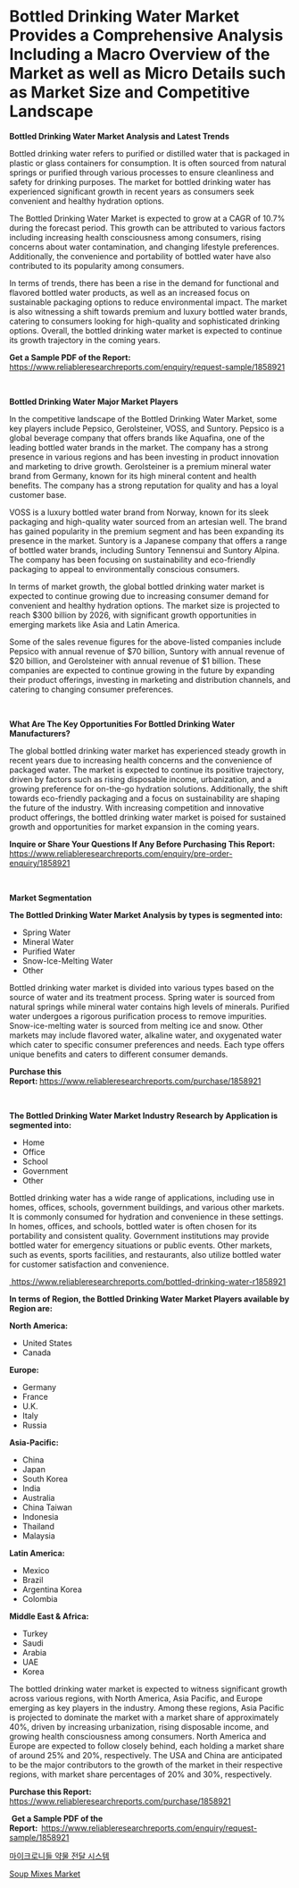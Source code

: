 <p><h1>Bottled Drinking Water Market Provides a Comprehensive Analysis Including a Macro Overview of the Market as well as Micro Details such as Market Size and Competitive Landscape</h1></p><p><strong>Bottled Drinking Water Market Analysis and Latest Trends</strong></p>
<p><p>Bottled drinking water refers to purified or distilled water that is packaged in plastic or glass containers for consumption. It is often sourced from natural springs or purified through various processes to ensure cleanliness and safety for drinking purposes. The market for bottled drinking water has experienced significant growth in recent years as consumers seek convenient and healthy hydration options.</p><p>The Bottled Drinking Water Market is expected to grow at a CAGR of 10.7% during the forecast period. This growth can be attributed to various factors including increasing health consciousness among consumers, rising concerns about water contamination, and changing lifestyle preferences. Additionally, the convenience and portability of bottled water have also contributed to its popularity among consumers.</p><p>In terms of trends, there has been a rise in the demand for functional and flavored bottled water products, as well as an increased focus on sustainable packaging options to reduce environmental impact. The market is also witnessing a shift towards premium and luxury bottled water brands, catering to consumers looking for high-quality and sophisticated drinking options. Overall, the bottled drinking water market is expected to continue its growth trajectory in the coming years.</p></p>
<p><strong>Get a Sample PDF of the Report:&nbsp;</strong> <a href="https://www.reliableresearchreports.com/enquiry/request-sample/1858921">https://www.reliableresearchreports.com/enquiry/request-sample/1858921</a></p>
<p>&nbsp;</p>
<p><strong>Bottled Drinking Water Major Market Players</strong></p>
<p><p>In the competitive landscape of the Bottled Drinking Water Market, some key players include Pepsico, Gerolsteiner, VOSS, and Suntory. Pepsico is a global beverage company that offers brands like Aquafina, one of the leading bottled water brands in the market. The company has a strong presence in various regions and has been investing in product innovation and marketing to drive growth. Gerolsteiner is a premium mineral water brand from Germany, known for its high mineral content and health benefits. The company has a strong reputation for quality and has a loyal customer base.</p><p>VOSS is a luxury bottled water brand from Norway, known for its sleek packaging and high-quality water sourced from an artesian well. The brand has gained popularity in the premium segment and has been expanding its presence in the market. Suntory is a Japanese company that offers a range of bottled water brands, including Suntory Tennensui and Suntory Alpina. The company has been focusing on sustainability and eco-friendly packaging to appeal to environmentally conscious consumers.</p><p>In terms of market growth, the global bottled drinking water market is expected to continue growing due to increasing consumer demand for convenient and healthy hydration options. The market size is projected to reach $300 billion by 2026, with significant growth opportunities in emerging markets like Asia and Latin America.</p><p>Some of the sales revenue figures for the above-listed companies include Pepsico with annual revenue of $70 billion, Suntory with annual revenue of $20 billion, and Gerolsteiner with annual revenue of $1 billion. These companies are expected to continue growing in the future by expanding their product offerings, investing in marketing and distribution channels, and catering to changing consumer preferences.</p></p>
<p>&nbsp;</p>
<p><strong>What Are The Key Opportunities For Bottled Drinking Water Manufacturers?</strong></p>
<p><p>The global bottled drinking water market has experienced steady growth in recent years due to increasing health concerns and the convenience of packaged water. The market is expected to continue its positive trajectory, driven by factors such as rising disposable income, urbanization, and a growing preference for on-the-go hydration solutions. Additionally, the shift towards eco-friendly packaging and a focus on sustainability are shaping the future of the industry. With increasing competition and innovative product offerings, the bottled drinking water market is poised for sustained growth and opportunities for market expansion in the coming years.</p></p>
<p><strong>Inquire or Share Your Questions If Any Before Purchasing This Report:</strong> <a href="https://www.reliableresearchreports.com/enquiry/pre-order-enquiry/1858921">https://www.reliableresearchreports.com/enquiry/pre-order-enquiry/1858921</a></p>
<p>&nbsp;</p>
<p><strong>Market Segmentation</strong></p>
<p><strong>The Bottled Drinking Water Market Analysis by types is segmented into:</strong></p>
<p><ul><li>Spring Water</li><li>Mineral Water</li><li>Purified Water</li><li>Snow-Ice-Melting Water</li><li>Other</li></ul></p>
<p><p>Bottled drinking water market is divided into various types based on the source of water and its treatment process. Spring water is sourced from natural springs while mineral water contains high levels of minerals. Purified water undergoes a rigorous purification process to remove impurities. Snow-ice-melting water is sourced from melting ice and snow. Other markets may include flavored water, alkaline water, and oxygenated water which cater to specific consumer preferences and needs. Each type offers unique benefits and caters to different consumer demands.</p></p>
<p><strong>Purchase this Report:&nbsp;</strong><a href="https://www.reliableresearchreports.com/purchase/1858921">https://www.reliableresearchreports.com/purchase/1858921</a></p>
<p>&nbsp;</p>
<p><strong>The Bottled Drinking Water Market Industry Research by Application is segmented into:</strong></p>
<p><ul><li>Home</li><li>Office</li><li>School</li><li>Government</li><li>Other</li></ul></p>
<p><p>Bottled drinking water has a wide range of applications, including use in homes, offices, schools, government buildings, and various other markets. It is commonly consumed for hydration and convenience in these settings. In homes, offices, and schools, bottled water is often chosen for its portability and consistent quality. Government institutions may provide bottled water for emergency situations or public events. Other markets, such as events, sports facilities, and restaurants, also utilize bottled water for customer satisfaction and convenience.</p></p>
<p><a href="https://www.reliableresearchreports.com/bottled-drinking-water-r1858921">&nbsp;https://www.reliableresearchreports.com/bottled-drinking-water-r1858921</a></p>
<p><strong>In terms of Region, the Bottled Drinking Water Market Players available by Region are:</strong></p>
<p>
    <p> <strong> North America: </strong>
        <ul>
            <li>United States</li>
            <li>Canada</li>
        </ul>
        </p> 
    <p> <strong> Europe: </strong>
        <ul>
            <li>Germany</li>
            <li>France</li>
            <li>U.K.</li>
            <li>Italy</li>
            <li>Russia</li>
        </ul>
        </p> 
    <p> <strong> Asia-Pacific: </strong>
        <ul>
            <li>China</li>
            <li>Japan</li>
            <li>South Korea</li>
            <li>India</li>
            <li>Australia</li>
            <li>China Taiwan</li>
            <li>Indonesia</li>
            <li>Thailand</li>
            <li>Malaysia</li>
        </ul>
        </p> 
    <p> <strong> Latin America: </strong>
        <ul>
            <li>Mexico</li>
            <li>Brazil</li>
            <li>Argentina Korea</li>
            <li>Colombia</li>
        </ul>
        </p> 
    <p> <strong> Middle East & Africa: </strong>
        <ul>
            <li>Turkey</li>
            <li>Saudi</li>
            <li>Arabia</li>
            <li>UAE</li>
            <li>Korea</li>
        </ul>
    </p>
    </p>
<p><p>The bottled drinking water market is expected to witness significant growth across various regions, with North America, Asia Pacific, and Europe emerging as key players in the industry. Among these regions, Asia Pacific is projected to dominate the market with a market share of approximately 40%, driven by increasing urbanization, rising disposable income, and growing health consciousness among consumers. North America and Europe are expected to follow closely behind, each holding a market share of around 25% and 20%, respectively. The USA and China are anticipated to be the major contributors to the growth of the market in their respective regions, with market share percentages of 20% and 30%, respectively.</p></p>
<p><strong>Purchase this Report: </strong><a href="https://www.reliableresearchreports.com/purchase/1858921">https://www.reliableresearchreports.com/purchase/1858921</a></p>
<p>&nbsp;<strong>Get a Sample PDF of the Report:&nbsp;&nbsp;</strong><a href="https://www.reliableresearchreports.com/enquiry/request-sample/1858921">https://www.reliableresearchreports.com/enquiry/request-sample/1858921</a></p>
<p><strong></strong></p>
<p><p><a href="https://github.com/LanceOlsotn8978/Market-Research-Report-List-1/blob/main/196816216510.md">마이크로니들 약물 전달 시스템</a></p><p><a href="https://github.com/luckyshygirl/Market-Research-Report-List-4/blob/main/soup-mixes-market.md">Soup Mixes Market</a></p></p>